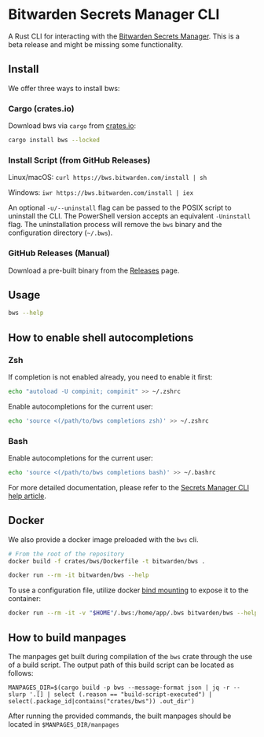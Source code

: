 # Bitwarden Secrets Manager CLI

A Rust CLI for interacting with the
[Bitwarden Secrets Manager](https://bitwarden.com/products/secrets-manager/). This is a beta release
and might be missing some functionality.

## Install

We offer three ways to install bws:

### Cargo (crates.io)

Download bws via `cargo` from [crates.io](https://crates.io):

```bash
cargo install bws --locked
```

### Install Script (from GitHub Releases)

Linux/macOS: `curl https://bws.bitwarden.com/install | sh`

Windows: `iwr https://bws.bitwarden.com/install | iex`

An optional `-u/--uninstall` flag can be passed to the POSIX script to uninstall the CLI. The
PowerShell version accepts an equivalent `-Uninstall` flag. The uninstallation process will remove
the `bws` binary and the configuration directory (`~/.bws`).

### GitHub Releases (Manual)

Download a pre-built binary from the [Releases](https://github.com/bitwarden/sdk/releases) page.

## Usage

```bash
bws --help
```

## How to enable shell autocompletions

### Zsh

If completion is not enabled already, you need to enable it first:

```zsh
echo "autoload -U compinit; compinit" >> ~/.zshrc
```

Enable autocompletions for the current user:

```zsh
echo 'source <(/path/to/bws completions zsh)' >> ~/.zshrc
```

### Bash

Enable autocompletions for the current user:

```zsh
echo 'source <(/path/to/bws completions bash)' >> ~/.bashrc
```

For more detailed documentation, please refer to the
[Secrets Manager CLI help article](https://bitwarden.com/help/secrets-manager-cli/).

## Docker

We also provide a docker image preloaded with the `bws` cli.

```bash
# From the root of the repository
docker build -f crates/bws/Dockerfile -t bitwarden/bws .

docker run --rm -it bitwarden/bws --help
```

To use a configuration file, utilize docker
[bind mounting](https://docs.docker.com/storage/bind-mounts/) to expose it to the container:

```bash
docker run --rm -it -v "$HOME"/.bws:/home/app/.bws bitwarden/bws --help
```

## How to build manpages

The manpages get built during compilation of the `bws` crate through the use of a build script. The
output path of this build script can be located as follows:

```
MANPAGES_DIR=$(cargo build -p bws --message-format json | jq -r --slurp '.[] | select (.reason == "build-script-executed") | select(.package_id|contains("crates/bws")) .out_dir')
```

After running the provided commands, the built manpages should be located in
`$MANPAGES_DIR/manpages`
